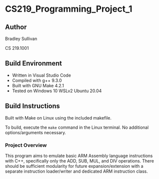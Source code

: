 # CS219_Programming_Project_1

## Author
Bradley Sullivan

CS 219.1001

## Build Environment
- Written in Visual Studio Code
- Compiled with g++ 9.3.0
- Built with GNU Make 4.2.1
- Tested on Windows 10 WSLv2 Ubuntu 20.04

## Build Instructions
Built with Make on Linux using the included makefile.

To build, execute the `make` command in the Linux terminal. No additional options/arguments necessary.

### Project Overview
This program aims to emulate basic ARM Assembly language instructions with C++, specifically only the ADD, SUB, MUL, and DIV operations.
There should be sufficient modularity for future expansion/extension with a separate instruction loader/writer and dedicated ARM instruction class.


